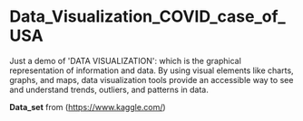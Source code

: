 # Data_Visualization_COVID_case_of_USA
Just a demo of 'DATA VISUALIZATION': which is the graphical representation of information and data. By using visual elements like charts, graphs, and maps, data visualization tools provide an accessible way to see and understand trends, outliers, and patterns in data.

**Data_set** from (https://www.kaggle.com/)

